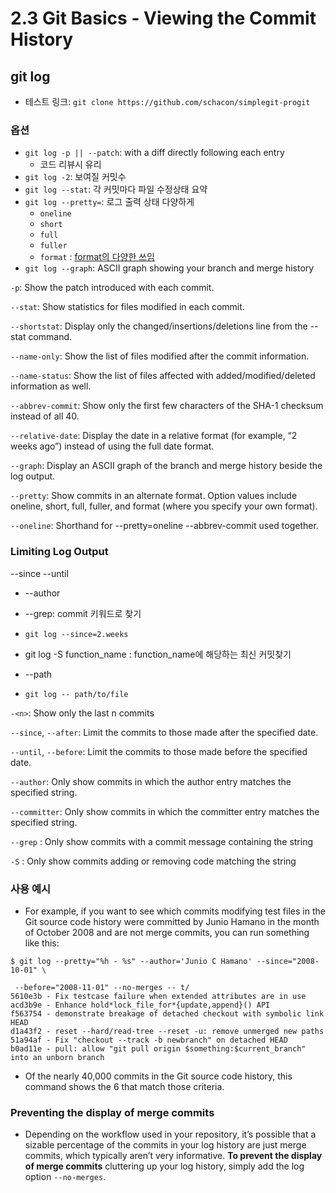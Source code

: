 # 2.3 Git Basics - Viewing the Commit History

## git log

- 테스트 링크: `git clone https://github.com/schacon/simplegit-progit`

### 옵션

- `git log -p || --patch`: with a diff directly following each entry
  - 코드 리뷰시 유리
- `git log -2`: 보여질 커밋수
- `git log --stat`: 각 커밋마다 파일 수정상태 요약
- `git log --pretty=`: 로그 출력 상태 다양하게
  - `oneline`
  - `short`
  - `full`
  - `fuller`
  - `format` : [format의 다양한 쓰임]("https://git-scm.com/book/en/v2/Git-Basics-Viewing-the-Commit-History#pretty_format")
- `git log --graph`: ASCII graph showing your branch and merge history

`-p`: Show the patch introduced with each commit.

`--stat`: Show statistics for files modified in each commit.

`--shortstat`: Display only the changed/insertions/deletions line from the --stat command.

`--name-only`: Show the list of files modified after the commit information.

`--name-status`: Show the list of files affected with added/modified/deleted information as well.

`--abbrev-commit`: Show only the first few characters of the SHA-1 checksum instead of all 40.

`--relative-date`: Display the date in a relative format (for example, “2 weeks ago”) instead of using the full date format.

`--graph`: Display an ASCII graph of the branch and merge history beside the log output.

`--pretty`: Show commits in an alternate format. Option values include oneline, short, full, fuller, and format (where you specify your own format).

`--oneline`: Shorthand for --pretty=oneline --abbrev-commit used together.

### Limiting Log Output

--since
--until

- --author
- --grep: commit 키워드로 찾기
- `git log --since=2.weeks`

- git log -S function_name : function_name에 해당하는 최신 커밋찾기
- --path
- `git log -- path/to/file`

`-<n>`: Show only the last n commits

`--since`, `--after`: Limit the commits to those made after the specified date.

`--until`, `--before`: Limit the commits to those made before the specified date.

`--author`: Only show commits in which the author entry matches the specified string.

`--committer`: Only show commits in which the committer entry matches the specified string.

`--grep` : Only show commits with a commit message containing the string

`-S` : Only show commits adding or removing code matching the string

### 사용 예시

- For example, if you want to see which commits modifying test files in the Git source code history were committed by Junio Hamano in the month of October 2008 and are not merge commits, you can run something like this:

`$ git log --pretty="%h - %s" --author='Junio C Hamano' --since="2008-10-01" \`

```
 --before="2008-11-01" --no-merges -- t/
5610e3b - Fix testcase failure when extended attributes are in use
acd3b9e - Enhance hold*lock_file_for*{update,append}() API
f563754 - demonstrate breakage of detached checkout with symbolic link HEAD
d1a43f2 - reset --hard/read-tree --reset -u: remove unmerged new paths
51a94af - Fix "checkout --track -b newbranch" on detached HEAD
b0ad11e - pull: allow "git pull origin $something:$current_branch" into an unborn branch
```

- Of the nearly 40,000 commits in the Git source code history, this command shows the 6 that match those criteria.

### Preventing the display of merge commits

- Depending on the workflow used in your repository, it’s possible that a sizable percentage of the commits in your log history are just merge commits, which typically aren’t very informative. **To prevent the display of merge commits** cluttering up your log history, simply add the log option `--no-merges`.
